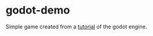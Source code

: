 # godot-demo

Simple game created from a [tutorial](https://docs.godotengine.org/en/stable/getting_started/step_by_step/your_first_game.html) of the godot engine.
